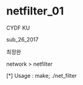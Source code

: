 # netfilter_01

CYDF KU

sub_26_2017

최정완

network > netfilter

[*] Usage : make; ./net_filter <target domain>
